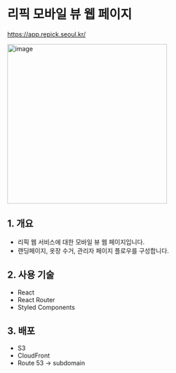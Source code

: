 # 리픽 모바일 뷰 웹 페이지
https://app.repick.seoul.kr/

<img width="364" alt="image" src="https://github.com/mushroom1324/repick-mobile-view/assets/76674422/737e09c4-d366-4ebc-b5c1-6996c8c1f5f1">

## 1. 개요
- 리픽 웹 서비스에 대한 모바일 뷰 웹 페이지입니다.
- 랜딩페이지, 옷장 수거, 관리자 페이지 플로우를 구성합니다.


## 2. 사용 기술
- React
- React Router
- Styled Components

## 3. 배포
- S3
- CloudFront
- Route 53 -> subdomain

